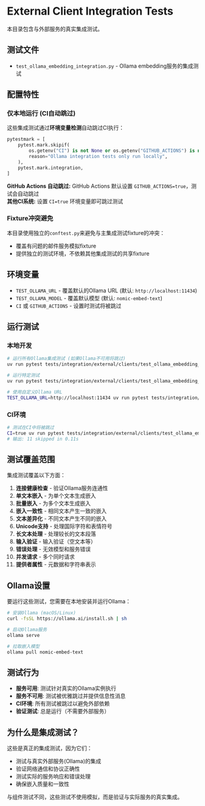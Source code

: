 # External Client Integration Tests

本目录包含与外部服务的真实集成测试。

## 测试文件

- `test_ollama_embedding_integration.py` - Ollama embedding服务的集成测试

## 配置特性

### 仅本地运行 (CI自动跳过)

这些集成测试通过**环境变量检测**自动跳过CI执行：

```python
pytestmark = [
    pytest.mark.skipif(
        os.getenv("CI") is not None or os.getenv("GITHUB_ACTIONS") is not None,
        reason="Ollama integration tests only run locally",
    ),
    pytest.mark.integration,
]
```

**GitHub Actions 自动跳过:** GitHub Actions 默认设置 `GITHUB_ACTIONS=true`，测试会自动跳过  
**其他CI系统:** 设置 `CI=true` 环境变量即可跳过测试

### Fixture冲突避免

本目录使用独立的`conftest.py`来避免与主集成测试fixture的冲突：
- 覆盖有问题的邮件服务模拟fixture
- 提供独立的测试环境，不依赖其他集成测试的共享fixture

## 环境变量

- `TEST_OLLAMA_URL` - 覆盖默认的Ollama URL (默认: `http://localhost:11434`)
- `TEST_OLLAMA_MODEL` - 覆盖默认模型 (默认: `nomic-embed-text`)
- `CI` 或 `GITHUB_ACTIONS` - 设置时测试将被跳过

## 运行测试

### 本地开发

```bash
# 运行所有Ollama集成测试 (如果Ollama不可用将跳过)
uv run pytest tests/integration/external/clients/test_ollama_embedding_integration.py -v

# 运行特定测试
uv run pytest tests/integration/external/clients/test_ollama_embedding_integration.py::TestOllamaEmbeddingIntegration::test_single_embedding_generation -v

# 使用自定义Ollama URL
TEST_OLLAMA_URL=http://localhost:11434 uv run pytest tests/integration/external/clients/test_ollama_embedding_integration.py -v
```

### CI环境

```bash
# 测试在CI中将被跳过
CI=true uv run pytest tests/integration/external/clients/test_ollama_embedding_integration.py -v
# 输出: 11 skipped in 0.11s
```

## 测试覆盖范围

集成测试覆盖以下方面：

1. **连接健康检查** - 验证Ollama服务连通性
2. **单文本嵌入** - 为单个文本生成嵌入
3. **批量嵌入** - 为多个文本生成嵌入
4. **嵌入一致性** - 相同文本产生一致的嵌入
5. **文本差异化** - 不同文本产生不同的嵌入
6. **Unicode支持** - 处理国际字符和表情符号
7. **长文本处理** - 处理较长的文本段落
8. **输入验证** - 输入验证（空文本等）
9. **错误处理** - 无效模型和服务错误
10. **并发请求** - 多个同时请求
11. **提供者属性** - 元数据和字符串表示

## Ollama设置

要运行这些测试，您需要在本地安装并运行Ollama：

```bash
# 安装Ollama (macOS/Linux)
curl -fsSL https://ollama.ai/install.sh | sh

# 启动Ollama服务
ollama serve

# 拉取嵌入模型
ollama pull nomic-embed-text
```

## 测试行为

- **服务可用**: 测试针对真实的Ollama实例执行
- **服务不可用**: 测试被优雅跳过并提供信息性消息
- **CI环境**: 所有测试被跳过以避免外部依赖
- **验证测试**: 总是运行（不需要外部服务）

## 为什么是集成测试？

这些是真正的集成测试，因为它们：
- 测试与真实外部服务(Ollama)的集成
- 验证网络通信和协议正确性
- 测试实际的服务响应和错误处理
- 确保嵌入质量和一致性

与组件测试不同，这些测试不使用模拟，而是验证与实际服务的真实集成。